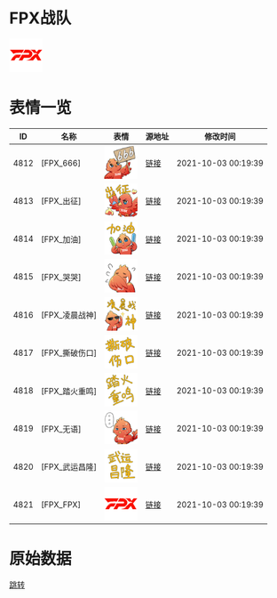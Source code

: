 # FPX战队

<img src="./cover.png" height="60" alt="cover" />

# 表情一览

|ID|名称|表情|源地址|修改时间|
|----|----|----|----|----|
|4812|[FPX_666]|<img src="./pic/004812_%5BFPX_666%5D.png" height="60" alt="666"/>|[链接](http://i0.hdslb.com/bfs/emote/ea6cff727095ab212dc0758e15e697a45a6e2624.png)|2021-10-03 00:19:39|
|4813|[FPX_出征]|<img src="./pic/004813_%5BFPX_出征%5D.png" height="60" alt="出征"/>|[链接](http://i0.hdslb.com/bfs/emote/3ef84457a72a7c8b369c41d62518d5f34545611f.png)|2021-10-03 00:19:39|
|4814|[FPX_加油]|<img src="./pic/004814_%5BFPX_加油%5D.png" height="60" alt="加油"/>|[链接](http://i0.hdslb.com/bfs/emote/1393207f1bfce6c797b20bb323353ae5d1395acb.png)|2021-10-03 00:19:39|
|4815|[FPX_哭哭]|<img src="./pic/004815_%5BFPX_哭哭%5D.png" height="60" alt="哭哭"/>|[链接](http://i0.hdslb.com/bfs/emote/3de14648a7dceb0dd27bfe561ad7e471511d97a5.png)|2021-10-03 00:19:39|
|4816|[FPX_凌晨战神]|<img src="./pic/004816_%5BFPX_凌晨战神%5D.png" height="60" alt="凌晨战神"/>|[链接](http://i0.hdslb.com/bfs/emote/d43a0fcbd12c639cfd9d57f24028ec1f1dfebbda.png)|2021-10-03 00:19:39|
|4817|[FPX_撕破伤口]|<img src="./pic/004817_%5BFPX_撕破伤口%5D.png" height="60" alt="撕破伤口"/>|[链接](http://i0.hdslb.com/bfs/emote/f2b3637068762928353e56564862d151478ba3c2.png)|2021-10-03 00:19:39|
|4818|[FPX_踏火重鸣]|<img src="./pic/004818_%5BFPX_踏火重鸣%5D.png" height="60" alt="踏火重鸣"/>|[链接](http://i0.hdslb.com/bfs/emote/4d6d36f57197d6f3ca975b91ff229f541bade230.png)|2021-10-03 00:19:39|
|4819|[FPX_无语]|<img src="./pic/004819_%5BFPX_无语%5D.png" height="60" alt="无语"/>|[链接](http://i0.hdslb.com/bfs/emote/e3d37d57688db0c222ac274dbc3a585c39cc689c.png)|2021-10-03 00:19:39|
|4820|[FPX_武运昌隆]|<img src="./pic/004820_%5BFPX_武运昌隆%5D.png" height="60" alt="武运昌隆"/>|[链接](http://i0.hdslb.com/bfs/emote/81dc122c89a4ca00eb234d3b34671f03db50cb84.png)|2021-10-03 00:19:39|
|4821|[FPX_FPX]|<img src="./pic/004821_%5BFPX_FPX%5D.png" height="60" alt="FPX"/>|[链接](http://i0.hdslb.com/bfs/emote/a044ce301d2fc5feddd547398eb44037b4b50d77.png)|2021-10-03 00:19:39|

# 原始数据

[跳转](./raw.json)


